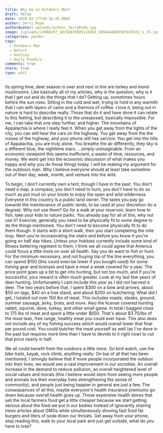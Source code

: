```yaml
---
title: Why be an Outdoors Man?
draft: false
date: 2018-02-27T16:18:26.000Z
author: Jerry Rude
authorAvatar: uploads/author_JerryRude.jpg
image: /uploads/14908297_10210878985115859_5059444685567478332_n_76.jpg
categories: ponder
tags:
  - Outdoors Man
  - Nature
  - Hunting
  - Daily Ponders
comments: true
share: true
type: post
---
```

Its spring time, deer season is over and next in line are turkey and morel mushrooms. Like basically all of my articles, why is the question, why is it that I get out and do the things that I do? Getting up, sometimes hours before the sun rises. Sitting in the cold and wet, trying to hold in any warmth that I can with layers of camo and a thermos of coffee. I love it, being out in nature is hard to describe really. Those that do it and have done it can relate to this feeling, but describing it to the unexposed, basically impossible. For me, I can take that one step further, and higher. The mountains of Appalachia is where I really feel it. When you get away from the lights of the city, you can still hear the cars on the highway. You get away from the the noises of the highway, and your phone still has service. You get into the hills of Appalachia, you are truly alone. You breathe the air differently, they sky is a different blue, the nighttime stars.....simply unimaginable. From an economic viewpoint this seems inefficient, a waste of time, resources, and money. We wont get into the economic discussion of what makes you happy and why you do those things today. I will be making my argument for the outdoors man. Why I believe everyone should at least take sometime out of their day, week, month, and venture into the wild. 

To begin, I don't currently own a tent, though I have in the past. You don't need a map, a compass, you don't need to hunt, you don't have to do so much as put mud on your boots to enjoy the open and wild wilderness. Everyone in this country is a public land owner. The taxes you pay go towards the maintenance of public lands, to be used at your discretion (to a degree). Why not use them? Go for a walk at your reservoir, learn how to fish, take your kids to nature parks. You already pay for all of this, why not use it? Exercise, generally you need to be physically fit to some degree to do the things mentioned. You don't need to become physically fit to do them though. It starts with a short walk, then you start completing the mile loop. Next you're incorporating the stairs and before you know it you're going on half day hikes. Unless your hobbies currently include some kind of fitness bettering regiment to them, I think we all could agree that America could focus a little more on over all health. Say you do want to fish or hunt. For the minimum necessary, and not buying top of the line everything, you can spend $150 (this could even be lower if you bought used) for some fishing gear and licenses and have a meal a week covered for a year. The price point goes up a bit to get into hunting, but not too much, and if you're successful, your reward is often much greater. Look at my last few years of deer hunting. Unfortunately I cant include this year as I did not harvest a deer. The two years before that, I spent $300 on a bow and arrows, about $50 on tags, $40 on a tree stand, and about $250 on butchering. What did I get, I totaled out over 150 lbs of meat. This includes roasts, steaks, ground, summer sausage, jerky, brats, and more. Also the license covered hunting rabbit, squirrel, dove, turkey, and other small game. In total I bagged close to 175 lbs of meat and spent a little under $650. That's about $3.70/lbs of the most lean, free range, healthy meat you could ever have. This also does not include any of my fishing success which would overall lower that final per pound cost. You could butcher the meat yourself as well (as I've done in the past but requires more time than I have to devote to it right now) to cut that price nearly in half. 

We all could benefit from the outdoors a little more. Go bird watch, use the bike trails, kayak, rock climb, anything really. On top of all that has been mentioned, I strongly believe that if more people incorporated the outdoor into their lives, we would see a vast improvement in our societies. An overall increase in the demand to reduce pollution, an overall heightened level of social values and morals (this I believe would stem from seeing more people and animals live their everyday lives strengthening the sense of community), and people just being happier in general are just a few. The consequences of all this, maybe everyone's health insurance premiums go down because overall health goes up. Those expensive health stores that sell the local farmers food get a little cheaper because we start getting serious about the food we put in our bodies instead of ignorantly sharing news articles about GMOs while simultaneously shoving fast food fat burgers and liters of soda down our throats. Get away from your phone, stop reading this, walk to your local park and just get outside, what do you have to lose?

